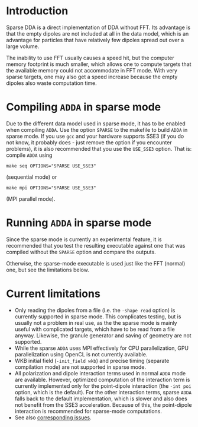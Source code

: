 # Introduction #

Sparse DDA is a direct implementation of DDA without FFT. Its advantage is that the empty dipoles are not included at all in the data model, which is an advantage for particles that have relatively few dipoles spread out over a large volume.

The inability to use FFT usually causes a speed hit, but the computer memory footprint is much smaller, which allows one to compute targets that the available memory could not accommodate in FFT mode. With very sparse targets, one may also get a speed increase because the empty dipoles also waste computation time.

# Compiling `ADDA` in sparse mode #

Due to the different data model used in sparse mode, it has to be enabled when compiling `ADDA`. Use the option `SPARSE` to the makefile to build `ADDA` in sparse mode. If you use `gcc` and your hardware supports SSE3 (if you do not know, it probably does - just remove the option if you encounter problems), it is also recommended that you use the `USE_SSE3` option. That is: compile `ADDA` using
```
make seq OPTIONS="SPARSE USE_SSE3"
```
(sequential mode) or
```
make mpi OPTIONS="SPARSE USE_SSE3"
```
(MPI parallel mode).

# Running `ADDA` in sparse mode #

Since the sparse mode is currently an experimental feature, it is recommended that you test the resulting executable against one that was compiled without the `SPARSE` option and compare the outputs.

Otherwise, the sparse-mode executable is used just like the FFT (normal) one, but see the limitations below.

# Current limitations #

  * Only reading the dipoles from a file (i.e. the `-shape read` option) is currently supported in sparse mode. This complicates testing, but is usually not a problem in real use, as the the sparse mode is mainly useful with complicated targets, which have to be read from a file anyway. Likewise, the granule generator and saving of geometry are not supported.
  * While the sparse `ADDA` uses MPI effectively for CPU parallelization, GPU parallelization using OpenCL is not currently available.
  * WKB initial field (`-init_field wkb`) and precise timing (separate compilation mode) are not supported in sparse mode.
  * All polarization and dipole interaction terms used in normal `ADDA` mode are available. However, optimized computation of the interaction term is currently implemented only for the point-dipole interaction (the `-int poi` option, which is the default). For the other interaction terms, sparse `ADDA` falls back to the default implementation, which is slower and also does not benefit from the SSE3 acceleration. Because of this, the point-dipole interaction is recommended for sparse-mode computations.
  * See also [corresponding issues](https://github.com/adda-team/adda/issues?q=label:Sparse).
